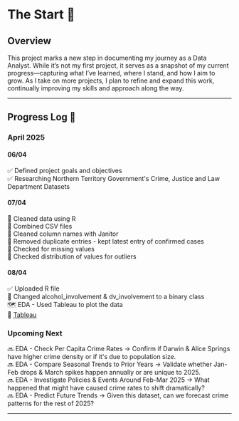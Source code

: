 # The Start 📍

## Overview  
This project marks a new step in documenting my journey as a Data Analyst. While it’s not my first project, it serves as a snapshot of my current progress—capturing what I’ve learned, where I stand, and how I aim to grow. As I take on more projects, I plan to refine and expand this work, continually improving my skills and approach along the way.

---

## Progress Log 📜  

### **April 2025**  
#### **06/04**  
✅ Defined project goals and objectives  
✅ Researching Northern Territory Government's Crime, Justice and Law Department Datasets  

#### **07/04**  
🧼 Cleaned data using R  
🧼 Combined CSV files  
🧼 Cleaned column names with Janitor  
🧼 Removed duplicate entries - kept latest entry of confirmed cases  
🧼 Checked for missing values  
🧼 Checked distribution of values for outliers  

#### **08/04**
✅ Uploaded R file  
🧼 Changed alcohol_involvement & dv_involvement to a binary class  
🗺️ EDA - Used Tableau to plot the data  
🔗 [Tableau](https://public.tableau.com/app/profile/jeffy.i/viz/NTCrimeStatistics-AnAnalysisProject/CrimesRecordedbyYear)




### **Upcoming Next**  
🔜 EDA - Check Per Capita Crime Rates → Confirm if Darwin & Alice Springs have higher crime density or if it's due to population size.  
🔜 EDA - Compare Seasonal Trends to Prior Years → Validate whether Jan-Feb drops & March spikes happen annually or are unique to 2025.  
🔜 EDA - Investigate Policies & Events Around Feb-Mar 2025 → What happened that might have caused crime rates to shift dramatically?  
🔜 EDA - Predict Future Trends → Given this dataset, can we forecast crime patterns for the rest of 2025?  

---
